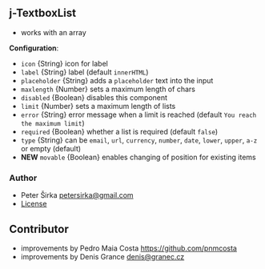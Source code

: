 ﻿## j-TextboxList

- works with an array

__Configuration__:

- `icon` {String} icon for label
- `label` {String} label (default `innerHTML`)
- `placeholder` {String} adds a `placeholder` text into the input
- `maxlength` {Number} sets a maximum length of chars
- `disabled` {Boolean} disables this component
- `limit` {Number} sets a maximum length of lists
- `error` {String} error message when a limit is reached (default `You reach the maximum limit`)
- `required` {Boolean} whether a list is required (default `false`)
- `type` {String} can be `email`, `url`, `currency`, `number`, `date`, `lower`, `upper`, `a-z` or empty (default)
- __NEW__ `movable` {Boolean} enables changing of position for existing items

### Author

- Peter Širka <petersirka@gmail.com>
- [License](https://www.totaljs.com/license/)

## Contributor

- improvements by Pedro Maia Costa <https://github.com/pnmcosta>
- improvements by Denis Grance <denis@granec.cz>